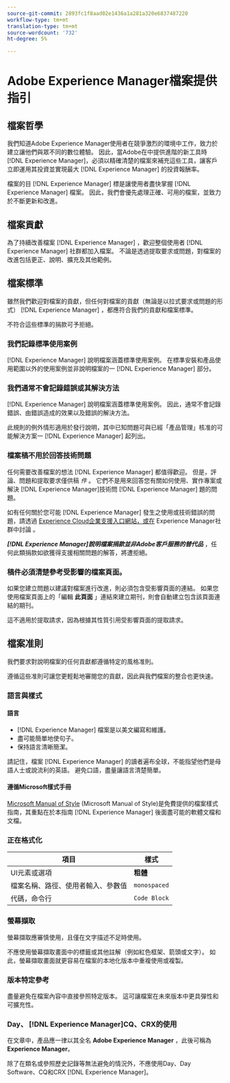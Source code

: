 ```yaml
---
source-git-commit: 2893fc1f8aad02e1436a1a281a320e6837487220
workflow-type: tm+mt
translation-type: tm+mt
source-wordcount: '732'
ht-degree: 5%

---
```

# Adobe Experience Manager檔案提供指引

## 檔案哲學

我們知道Adobe Experience Manager使用者在競爭激烈的環境中工作，致力於建立讓他們與眾不同的數位體驗。 因此，當Adobe在中提供進階的新工具時 [!DNL Experience Manager]，必須以精確清楚的檔案來補充這些工具，讓客戶立即運用其投資並實現最大 [!DNL Experience Manager] 的投資報酬率。

檔案的目 [!DNL Experience Manager] 標是讓使用者盡快掌握 [!DNL Experience Manager] 檔案。 因此，我們會優先處理正確、可用的檔案，並致力於不斷更新和改進。

## 檔案貢獻

為了持續改善檔案 [!DNL Experience Manager] ，歡迎整個使用者 [!DNL Experience Manager] 社群都加入檔案。 不論是透過提取要求或問題，對檔案的改進包括更正、說明、擴充及其他範例。

## 檔案標準

雖然我們歡迎對檔案的貢獻，但任何對檔案的貢獻（無論是以拉式要求或問題的形式） [!DNL Experience Manager] ，都應符合我們的貢獻和檔案標準。

不符合這些標準的捐款可予拒絕。

### 我們記錄標準使用案例

[!DNL Experience Manager] 說明檔案涵蓋標準使用案例。 在標準安裝和產品使用範圍以外的使用案例並非說明檔案的一 [!DNL Experience Manager] 部分。

### 我們通常不會記錄錯誤或其解決方法

[!DNL Experience Manager] 說明檔案涵蓋標準使用案例。 因此，通常不會記錄錯誤、由錯誤造成的效果以及錯誤的解決方法。

此規則的例外情形適用於發行說明，其中已知問題可與已經「產品管理」核准的可能解決方案一 [!DNL Experience Manager] 起列出。

### 檔案稿不用於回答技術問題

任何需要改善檔案的想法 [!DNL Experience Manager] 都值得歡迎。 但是，評論、問題和提取要求僅供稿 *件* 。 它們不是用來回答您有關如何使用、實作專案或解決 [!DNL Experience Manager]技術問 [!DNL Experience Manager] 題的問題。

如有任何關於您可能 [!DNL Experience Manager] 發生之使用或技術錯誤的問題，請透過 [Experience Cloud企業支援入口網站，或在](https://helpx.adobe.com/tw/contact/enterprise-support.ec.html) Experience Manager社群中討論 [](https://forums.adobe.com/community/experience-cloud/marketing-cloud/experience-manager)。

***[!DNL Experience Manager]說明檔案捐款並非Adobe客戶服務的替代品*** ，任何此類捐款如欲獲得支援相關問題的解答，將遭拒絕。

### 稿件必須清楚參考受影響的檔案頁面。

如果您建立問題以建議對檔案進行改進，則必須包含受影響頁面的連結。 如果您使用檔案頁面上的「編輯 **此頁面** 」連結來建立期刊，則會自動建立包含該頁面連結的期刊。

這不適用於提取請求，因為根據其性質引用受影響頁面的提取請求。

## 檔案准則

我們要求對說明檔案的任何貢獻都遵循特定的風格准則。

遵循這些准則可讓您更輕鬆地審閱您的貢獻，因此與我們檔案的整合也更快速。

### 語言與樣式

#### 語言

* [!DNL Experience Manager] 檔案是以美文編寫和維護。
* 盡可能簡單地使句子。
* 保持語言清晰簡潔。

請記住，檔案 [!DNL Experience Manager] 的讀者遍布全球，不能指望他們是母語人士或說流利的英語。 避免口語，盡量讓語言清楚簡單。

#### 遵循Microsoft樣式手冊

[Microsoft Manual of Style](https://docs.microsoft.com/en-us/style-guide/welcome/) (Microsoft Manual of Style)是免費提供的檔案樣式指南，其重點在於本指南 [!DNL Experience Manager] 後面盡可能的軟體文檔和文檔。

### 正在格式化

| 項目 | 樣式 |
|---|---|
| UI元素或選項 | **粗體** |
| 檔案名稱、路徑、使用者輸入、參數值 | `monospaced` |
| 代碼，命令行 | ```Code Block``` |

### 螢幕擷取

螢幕擷取應審慎使用，且僅在文字描述不足時使用。

不應使用螢幕擷取畫面中的標籤或其他註解（例如紅色框架、箭頭或文字）。 如此，螢幕擷取畫面就更容易在檔案的本地化版本中重複使用或複製。

### 版本特定參考

盡量避免在檔案內容中直接參照特定版本。 這可讓檔案在未來版本中更具彈性和可擴充性。

### Day、 [!DNL Experience Manager]CQ、CRX的使用

在文章中，產品應一律以其全名 **Adobe Experience Manager** ，此後可稱為 **Experience Manager**。

除了在類名或參照歷史記錄等無法避免的情況外，不應使用Day、Day Software、CQ和CRX [!DNL Experience Manager]。